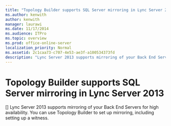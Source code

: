 ```yaml
---
title: "Topology Builder supports SQL Server mirroring in Lync Server 2013"
ms.author: kenwith
author: kenwith
manager: laurawi
ms.date: 11/17/2014
ms.audience: ITPro
ms.topic: overview
ms.prod: office-online-server
localization_priority: Normal
ms.assetid: 2c1caa73-c707-4e53-ae3f-a100534373fd
description: "Lync Server 2013 supports mirroring of your Back End Servers for high availability. You can use Topology Builder to set up mirroring, including setting up a witness."
---
```


# Topology Builder supports SQL Server mirroring in Lync Server 2013
[]
Lync Server 2013 supports mirroring of your Back End Servers for high availability. You can use Topology Builder to set up mirroring, including setting up a witness.
  

